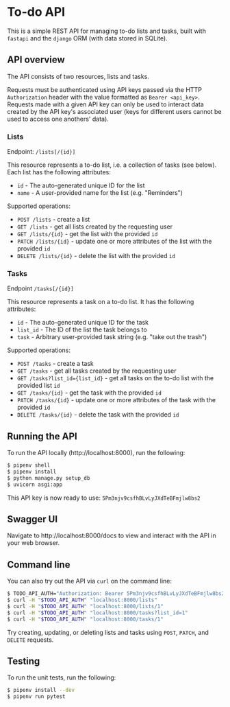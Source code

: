 # To-do API

This is a simple REST API for managing to-do lists and tasks, built with
`fastapi` and the `django` ORM (with data stored in SQLite).

## API overview

The API consists of two resources, lists and tasks.

Requests must be authenticated using API keys passed via the HTTP
`Authorization` header with the value formatted as `Bearer <api_key>`. Requests
made with a given API key can only be used to interact data created by the API
key's associated user (keys for different users cannot be used to access one
anothers' data).

### Lists

Endpoint: `/lists[/{id}]`

This resource represents a to-do list, i.e. a collection of tasks (see below).
Each list has the following attributes:
* `id` - The auto-generated unique ID for the list
* `name` - A user-provided name for the list (e.g. "Reminders")

Supported operations:
* `POST /lists` - create a list
* `GET /lists` - get all lists created by the requesting user
* `GET /lists/{id}` - get the list with the provided `id`
* `PATCH /lists/{id}` - update one or more attributes of the list with the provided `id`
* `DELETE /lists/{id}` - delete the list with the provided `id`

### Tasks

Endpoint `/tasks[/{id}]`

This resource represents a task on a to-do list. It has the following
attributes:
* `id` - The auto-generated unique ID for the task
* `list_id` - The ID of the list the task belongs to
* `task` - Arbitrary user-provided task string (e.g. "take out the trash")

Supported operations:
* `POST /tasks` - create a task
* `GET /tasks` - get all tasks created by the requesting user
* `GET /tasks?list_id={list_id}` - get all tasks on the to-do list with the provided list `id`
* `GET /tasks/{id}` - get the task with the provided `id`
* `PATCH /tasks/{id}` - update one or more attributes of the task with the provided `id`
* `DELETE /tasks/{id}` - delete the task with the provided `id`

## Running the API

To run the API locally (http://localhost:8000), run the following:

```sh
$ pipenv shell
$ pipenv install
$ python manage.py setup_db
$ uvicorn asgi:app
```

This API key is now ready to use: `5Pm3njv9csfhBLvLyJXdTeBFmjlw8bs2`

## Swagger UI

Navigate to http://localhost:8000/docs to view and interact with the API in your
web browser.

## Command line

You can also try out the API via `curl` on the command line:

```sh
$ TODO_API_AUTH="Authorization: Bearer 5Pm3njv9csfhBLvLyJXdTeBFmjlw8bs2"
$ curl -H "$TODO_API_AUTH" "localhost:8000/lists"
$ curl -H "$TODO_API_AUTH" "localhost:8000/lists/1"
$ curl -H "$TODO_API_AUTH" "localhost:8000/tasks?list_id=1"
$ curl -H "$TODO_API_AUTH" "localhost:8000/tasks/1"
```

Try creating, updating, or deleting lists and tasks using `POST`, `PATCH`, and
`DELETE` requests.

## Testing

To run the unit tests, run the following:

```sh
$ pipenv install --dev
$ pipenv run pytest
```
